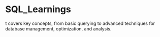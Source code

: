 # SQL_Learnings
t covers key concepts, from basic querying to advanced techniques for database management, optimization, and analysis.
